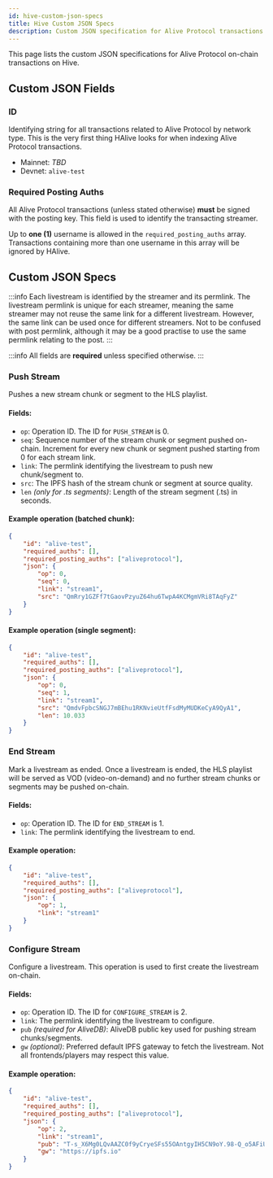 ```yaml
---
id: hive-custom-json-specs
title: Hive Custom JSON Specs
description: Custom JSON specification for Alive Protocol transactions on Hive
---
```


This page lists the custom JSON specifications for Alive Protocol on-chain transactions on Hive.

## Custom JSON Fields

### ID

Identifying string for all transactions related to Alive Protocol by network type. This is the very first thing HAlive looks for when indexing Alive Protocol transactions.

* Mainnet: *TBD*
* Devnet: `alive-test`

### Required Posting Auths

All Alive Protocol transactions (unless stated otherwise) **must** be signed with the posting key. This field is used to identify the transacting streamer.

Up to **one (1)** username is allowed in the `required_posting_auths` array. Transactions containing more than one username in this array will be ignored by HAlive.

## Custom JSON Specs

:::info
Each livestream is identified by the streamer and its permlink. The livestream permlink is unique for each streamer, meaning the same streamer may not reuse the same link for a different livestream. However, the same link can be used once for different streamers. Not to be confused with post permlink, although it may be a good practise to use the same permlink relating to the post.
:::

:::info
All fields are **required** unless specified otherwise.
:::

### Push Stream

Pushes a new stream chunk or segment to the HLS playlist.

#### Fields:
* `op`: Operation ID. The ID for `PUSH_STREAM` is 0.
* `seq`: Sequence number of the stream chunk or segment pushed on-chain. Increment for every new chunk or segment pushed starting from 0 for each stream link.
* `link`: The permlink identifying the livestream to push new chunk/segment to.
* `src`: The IPFS hash of the stream chunk or segment at source quality.
* `len` *(only for .ts segments)*: Length of the stream segment (.ts) in seconds.

#### Example operation (batched chunk):
```json
{
    "id": "alive-test",
    "required_auths": [],
    "required_posting_auths": ["aliveprotocol"],
    "json": {
        "op": 0,
        "seq": 0,
        "link": "stream1",
        "src": "QmRry1GZFf7tGaovPzyuZ64hu6TwpA4KCMgmVRi8TAqFyZ"
    }
}
```

#### Example operation (single segment):
```json
{
    "id": "alive-test",
    "required_auths": [],
    "required_posting_auths": ["aliveprotocol"],
    "json": {
        "op": 0,
        "seq": 1,
        "link": "stream1",
        "src": "QmdvFpbcSNGJ7mBEhu1RKNvieUtfFsdMyMUDKeCyA9QyA1",
        "len": 10.033
    }
}
```

### End Stream

Mark a livestream as ended. Once a livestream is ended, the HLS playlist will be served as VOD (video-on-demand) and no further stream chunks or segments may be pushed on-chain.

#### Fields:
* `op`: Operation ID. The ID for `END_STREAM` is 1.
* `link`: The permlink identifying the livestream to end.

#### Example operation:
```json
{
    "id": "alive-test",
    "required_auths": [],
    "required_posting_auths": ["aliveprotocol"],
    "json": {
        "op": 1,
        "link": "stream1"
    }
}
```

### Configure Stream

Configure a livestream. This operation is used to first create the livestream on-chain.

#### Fields:
* `op`: Operation ID. The ID for `CONFIGURE_STREAM` is 2.
* `link`: The permlink identifying the livestream to configure.
* `pub` *(required for AliveDB)*: AliveDB public key used for pushing stream chunks/segments.
* `gw` *(optional)*: Preferred default IPFS gateway to fetch the livestream. Not all frontends/players may respect this value.

#### Example operation:
```json
{
    "id": "alive-test",
    "required_auths": [],
    "required_posting_auths": ["aliveprotocol"],
    "json": {
        "op": 2,
        "link": "stream1",
        "pub": "T-s_X6Mg0LQvAAZC0f9yCryeSFs55OAntgyIH5CN9oY.98-Q_o5AFiUjbbaml6WEDp5tcZb3S56LpfYk78Yzb_s",
        "gw": "https://ipfs.io"
    }
}
```